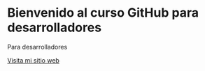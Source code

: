 # Bienvenido al curso GitHub para desarrolladores
Para desarrolladores

[Visita mi sitio web](http://www.weblike.cl)

